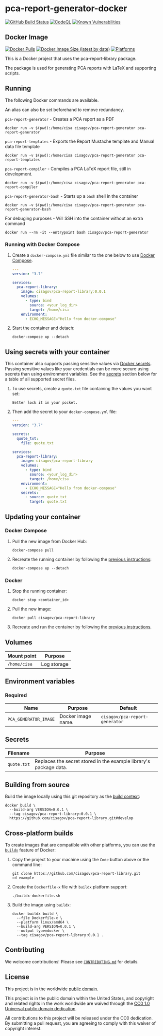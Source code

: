 # pca-report-generator-docker #

[![GitHub Build Status](https://github.com/cisagov/pca-report-generator-docker/workflows/build/badge.svg)](https://github.com/cisagov/pca-report-generator-docker/actions/workflows/build.yml)
[![CodeQL](https://github.com/cisagov/pca-report-generator-docker/workflows/CodeQL/badge.svg)](https://github.com/cisagov/pca-report-generator-docker/actions/workflows/codeql-analysis.yml)
[![Known Vulnerabilities](https://snyk.io/test/github/cisagov/pca-report-generator-docker/badge.svg)](https://snyk.io/test/github/cisagov/pca-report-generator-docker)

## Docker Image ##

[![Docker Pulls](https://img.shields.io/docker/pulls/cisagov/example)](https://hub.docker.com/r/cisagov/example)
[![Docker Image Size (latest by date)](https://img.shields.io/docker/image-size/cisagov/example)](https://hub.docker.com/r/cisagov/example)
[![Platforms](https://img.shields.io/badge/platforms-amd64%20%7C%20arm%2Fv6%20%7C%20arm%2Fv7%20%7C%20arm64%20%7C%20ppc64le%20%7C%20s390x-blue)](https://hub.docker.com/r/cisagov/pca-report-generator-docker/tags)

This is a Docker project that uses the pca-report-library package.

The package is used for generating PCA reports with LaTeX and supporting scripts.

## Running ##

The following Docker commands are available.

An alias can also be set beforehand to remove redundancy.

`pca-report-generator` - Creates a PCA report as a PDF

```console
docker run -v $(pwd):/home/cisa cisagov/pca-report-generator pca-report-generator
```

`pca-report-templates` - Exports the Report Mustache template and Manual data
file template

```console
docker run -v $(pwd):/home/cisa cisagov/pca-report-generator pca-report-templates
```

`pca-report-compiler` -  Compiles a PCA LaTeX report file,  still in development.

```console
docker run -v $(pwd):/home/cisa cisagov/pca-report-generator pca-report-compiler
```

`pca-report-generator-bash` - Starts up a `bash` shell in the container

```console
docker run -v $(pwd):/home/cisa cisagov/pca-report-generator pca-report-generator-bash
```

For debuging purposes - Will SSH into the container without an extra command

```console
docker run --rm -it --entrypoint bash cisagov/pca-report-generator
```

### Running with Docker Compose ###

1. Create a `docker-compose.yml` file similar to the one below to use [Docker Compose](https://docs.docker.com/compose/).

    ```yaml
    ---
    version: "3.7"

    services:
      pca-report-library:
        image: cisagov/pca-report-library:0.0.1
        volumes:
          - type: bind
            source: <your_log_dir>
            target: /home/cisa
        environment:
          - ECHO_MESSAGE="Hello from docker-compose"
    ```

1. Start the container and detach:

    ```console
    docker-compose up --detach
    ```

## Using secrets with your container ##

This container also supports passing sensitive values via [Docker
secrets](https://docs.docker.com/engine/swarm/secrets/).  Passing sensitive
values like your credentials can be more secure using secrets than using
environment variables.  See the
[secrets](#secrets) section below for a table of all supported secret files.

1. To use secrets, create a `quote.txt` file containing the values you want set:

    ```text
    Better lock it in your pocket.
    ```

1. Then add the secret to your `docker-compose.yml` file:

    ```yaml
    ---
    version: "3.7"

    secrets:
      quote_txt:
        file: quote.txt

    services:
      pca-report-library:
        image: cisagov/pca-report-library
        volumes:
          - type: bind
            source: <your_log_dir>
            target: /home/cisa
        environment:
          - ECHO_MESSAGE="Hello from docker-compose"
        secrets:
          - source: quote_txt
            target: quote.txt
    ```

## Updating your container ##

### Docker Compose ###

1. Pull the new image from Docker Hub:

    ```console
    docker-compose pull
    ```

1. Recreate the running container by following the [previous instructions](#running-with-docker-compose):

    ```console
    docker-compose up --detach
    ```

### Docker ###

1. Stop the running container:

    ```console
    docker stop <container_id>
    ```

1. Pull the new image:

    ```console
    docker pull cisagov/pca-report-library
    ```

1. Recreate and run the container by following the [previous instructions](#running-with-docker).

<!-- Not yet pushed to Docker Hub. No Image tags.
## Image tags ##

The images of this container are tagged with [semantic
versions](https://semver.org) of the underlying example project that they
containerize.  It is recommended that most users use a version tag (e.g.
`:0.0.1`).

| Image:tag | Description |
|-----------|-------------|
|`cisagov/example:1.2.3`| An exact release version. |
|`cisagov/example:1.2`| The most recent release matching the major and minor version numbers. |
|`cisagov/example:1`| The most recent release matching the major version number. |
|`cisagov/example:edge` | The most recent image built from a merge into the `develop` branch of this repository. |
|`cisagov/example:nightly` | A nightly build of the `develop` branch of this repository. |
|`cisagov/example:latest`| The most recent release image pushed to a container registry.  Pulling an image using the `:latest` tag [should be avoided.](https://vsupalov.com/docker-latest-tag/) |

See the [tags tab](https://hub.docker.com/r/cisagov/example/tags) on Docker
Hub for a list of all the supported tags. -->

## Volumes ##

| Mount point | Purpose        |
|-------------|----------------|
| `/home/cisa`  |  Log storage   |

## Environment variables ##

### Required ###

| Name  | Purpose | Default |
|-------|---------|---------|
| `PCA_GENERATOR_IMAGE` | Docker image name. | `cisagov/pca-report-generator` |

<!-- ### Optional ### -->

<!-- | Name  | Purpose | Default |
|-------|---------|---------|
| `ECHO_MESSAGE` | Sets the message echoed by this container.  | `Hello World from Dockerfile` | -->

## Secrets ##

| Filename     | Purpose |
|--------------|---------|
| `quote.txt` | Replaces the secret stored in the example library's package data. |

## Building from source ##

Build the image locally using this git repository as the [build context](https://docs.docker.com/engine/reference/commandline/build/#git-repositories):

```console
docker build \
  --build-arg VERSION=0.0.1 \
  --tag cisagov/pca-report-library:0.0.1 \
  https://github.com/cisagov/pca-report-library.git#develop
```

## Cross-platform builds ##

To create images that are compatible with other platforms, you can use the
[`buildx`](https://docs.docker.com/buildx/working-with-buildx/) feature of
Docker:

1. Copy the project to your machine using the `Code` button above
   or the command line:

    ```console
    git clone https://github.com/cisagov/pca-report-library.git
    cd example
    ```

1. Create the `Dockerfile-x` file with `buildx` platform support:

    ```console
    ./buildx-dockerfile.sh
    ```

1. Build the image using `buildx`:

    ```console
    docker buildx build \
      --file Dockerfile-x \
      --platform linux/amd64 \
      --build-arg VERSION=0.0.1 \
      --output type=docker \
      --tag cisagov/pca-report-library:0.0.1 .
    ```

## Contributing ##

We welcome contributions!  Please see [`CONTRIBUTING.md`](CONTRIBUTING.md) for
details.

## License ##

This project is in the worldwide [public domain](LICENSE).

This project is in the public domain within the United States, and
copyright and related rights in the work worldwide are waived through
the [CC0 1.0 Universal public domain
dedication](https://creativecommons.org/publicdomain/zero/1.0/).

All contributions to this project will be released under the CC0
dedication. By submitting a pull request, you are agreeing to comply
with this waiver of copyright interest.
